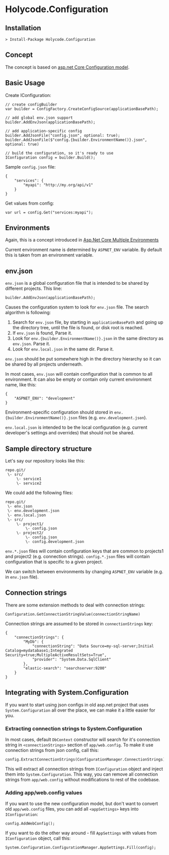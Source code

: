 Holycode.Configuration
====================

Installation
------------

    > Install-Package Holycode.Configuration

Concept
-------

The concept is based on [asp.net Core Configuration model](https://docs.asp.net/en/latest/fundamentals/configuration.html).

Basic Usage
-----------

Create IConfiguration:

    // create configBuilder
    var builder = ConfigFactory.CreateConfigSource(applicationBasePath);
    
    // add global env.json support
    builder.AddEnvJson(applicationBasePath);
    
    // add application-specific config
    builder.AddJsonFile("config.json", optional: true);
    builder.AddJsonFile($"config.{builder.EnvironmentName()}.json", optional: true)

    // build the configuration, so it's ready to use
    IConfiguration config = builder.Build();


Sample `config.json` file:

    {
        "services": { 
            "myapi": "http://my.org/api/v1"
        }
    }

Get values from config:

    var url = config.Get("services:myapi"); 


Environments
------------

Again, this is a concept introduced in [Asp.Net Core Multiple Environments](https://docs.asp.net/en/latest/fundamentals/environments.html)

Current environment name is determined by `ASPNET_ENV` variable. By default this is taken from an environment variable.

env.json
----------

`env.json` is a global configuration file that is intended to be shared by different projects. This line:

    builder.AddEnvJson(applicationBasePath);

Causes the configuration system to look for `env.json` file. The search algorithm is following:

1. Search for `env.json` file, by starting in `applicationBasePath` and going up the directory tree, until the file is found, or disk root is reached. 
2. If `env.json` is found, Parse it.
3. Look for `env.{builder.EnvironmentName()}.json` in the same directory as `env.json`. Parse it.
4. Look for `env.local.json` in the same dir. Parse it.

`env.json` should be put somewhere high in the directory hierarchy so it can be shared by all projects underneath. 

In most cases, `env.json` will contain configuration that is common to all environment. It can also be empty or contain only current environment name, like this:

    {
        "ASPNET_ENV": "development"
    }
  
Environment-specific configuration should stored in `env.{builder.EnvironmentName()}.json` files (e.g. `env.development.json`). 

`env.local.json` is intended to be the local configuration (e.g. current developer's settings and overrides) that should not be shared.  

Sample directory structure
--------------------------

Let's say our repository looks like this:

    repo.git/
     \- src/
         \- service1
         \- service2

We could add the following files:

    repo.git/
     \- env.json
     \- env.development.json
     \- env.local.json
     \- src/
         \- project1/
             \- config.json
         \- project2/
             \- config.json
             \- config.development.json

`env.*.json` files will contain configuration keys that are common to projects1 and project2 (e.g. connection strings). 
`config.*.json` files will contain configuration that is specific to a given project.

We can switch between environments by changing `ASPNET_ENV` variable (e.g. in `env.json` file). 

Connection strings
------------------

There are some extension methods to deal with connection strings:

    Configuration.GetConnectionStringValue(connectionStringName)

Connection strings are assumed to be stored in `connectionStrings` key:

    { 
        "connectionStrings": {  
            "MyDb": {
                "connectionString": "Data Source=my-sql-server;Initial Catalog=mydatabase1;Integrated Security=true;MultipleActiveResultSets=True",
                "provider": "System.Data.SqlClient"
            },
            "elastic-search": "searchserver:9200"
        }
    }

Integrating with System.Configuration
-------------------------------------

If you want to start using json configs in old asp.net project that uses `System.Configuration` all over the place, we can make it a little easier for you.

### Extracting connection strings to System.Configuration

In most cases, default `DbContext` constructor will search for it's connection string in `<connectionStrings>` section of `app/web.config`. To make it use connection strings from json config, call this:

    config.ExtractConnectionStrings(ConfigurationManager.ConnectionStrings);

This will extract all connection strings from `IConfiguration` object and inject them into `System.Configuration`. This way, you can remove all connection strings from `app/web.config` without modifications to rest of the codebase.

### Adding app/web.config values

If you want to use the new configuration model, but don't want to convert old `app/web.config` files, you can add all `<appSettings>` keys into `IConfiguration`:

    config.AddWebConfig();

If you want to do the other way around - fill `AppSettings` with values from `IConfiguration` object, call this:

    System.Configuration.ConfigurationManager.AppSettings.Fill(config); 